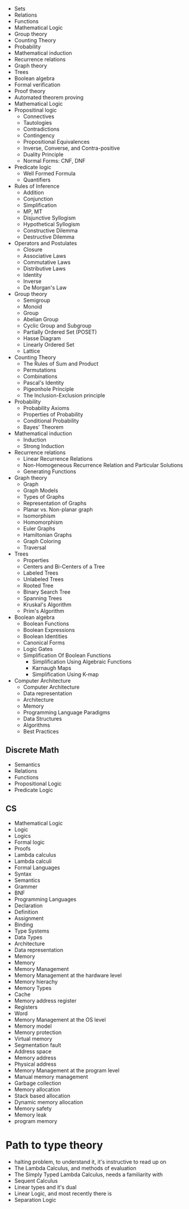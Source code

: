 


- Sets
- Relations
- Functions
- Mathematical Logic
- Group theory
- Counting Theory
- Probability
- Mathematical induction
- Recurrence relations
- Graph theory
- Trees
- Boolean algebra
- Formal verification
- Proof theory
- Automated theorem proving
- Mathematical Logic
- Propositinal logic
  - Connectives
  - Tautologies
  - Contradictions
  - Contingency
  - Propositional Equivalences
  - Inverse, Converse, and Contra-positive
  - Duality Principle
  - Normal Forms: CNF, DNF
- Predicate logic
  - Well Formed Formula
  - Quantifiers
- Rules of Inference
  - Addition
  - Conjunction
  - Simplification
  - MP, MT
  - Disjunctive Syllogism
  - Hypothetical Syllogism
  - Constructive Dilemma
  - Destructive Dilemma
- Operators and Postulates
  - Closure
  - Associative Laws
  - Commutative Laws
  - Distributive Laws
  - Identity 
  - Inverse
  - De Morgan's Law
- Group theory
  - Semigroup
  - Monoid
  - Group
  - Abelian Group
  - Cyclic Group and Subgroup
  - Partially Ordered Set (POSET)
  - Hasse Diagram
  - Linearly Ordered Set
  - Lattice
- Counting Theory
  - The Rules of Sum and Product
  - Permutations
  - Combinations
  - Pascal's Identity
  - Pigeonhole Principle
  - The Inclusion-Exclusion principle
- Probability
  - Probability Axioms
  - Properties of Probability
  - Conditional Probability
  - Bayes' Theorem
- Mathematical induction 
  - Induction
  - Strong Induction
- Recurrence relations
  - Linear Recurrence Relations
  - Non-Homogeneous Recurrence Relation and Particular Solutions
  - Generating Functions
- Graph theory
  - Graph
  - Graph Models
  - Types of Graphs
  - Representation of Graphs
  - Planar vs. Non-planar graph
  - Isomorphism
  - Homomorphism
  - Euler Graphs
  - Hamiltonian Graphs
  - Graph Coloring
  - Traversal
- Trees
  - Properties
  - Centers and Bi-Centers of a Tree
  - Labeled Trees
  - Unlabeled Trees
  - Rooted Tree
  - Binary Search Tree
  - Spanning Trees
  - Kruskal's Algorithm
  - Prim's Algorithm
- Boolean algebra
  - Boolean Functions
  - Boolean Expressions
  - Boolean Identities
  - Canonical Forms
  - Logic Gates
  - Simplification Of Boolean Functions
    - Simplification Using Algebraic Functions
    - Karnaugh Maps
    - Simplification Using K-map
- Computer Architecture
  - Computer Architecture
  - Data representation
  - Architecture
  - Memory
  - Programming Language Paradigms
  - Data Structures
  - Algorithms
  - Best Practices


## Discrete Math

- Semantics
- Relations
- Functions
- Propositional Logic
- Predicate Logic

## CS

- Mathematical Logic
- Logic
- Logics
- Formal logic
- Proofs
- Lambda calculus
- Lambda calculi
- Formal Languages
- Syntax
- Semantics
- Grammer
- BNF
- Programming Languages
- Declaration
- Definition
- Assignment
- Binding
- Type Systems
- Data Types
- Architecture
- Data representation
- Memory
- Memory
- Memory Management
- Memory Management at the hardware level
- Memory hierachy
- Memory Types
- Cache
- Memory address register
- Registers
- Word
- Memory Management at the OS level
- Memory model
- Memory protection
- Virtual memory
- Segmentation fault
- Address space
- Memory address
- Physical address
- Memory Management at the program level
- Manual memory management
- Garbage collection
- Memory allocation
- Stack based allocation
- Dynamic memory allocation
- Memory safety
- Memory leak
- program memory


# Path to type theory

- halting problem, to understand it, it's instructive to read up on
- The Lambda Calculus, and methods of evaluation
- The Simply Typed Lambda Calculus, needs a familiarity with
- Sequent Calculus
- Linear types and it's dual
- Linear Logic, and most recently there is
- Separation Logic
